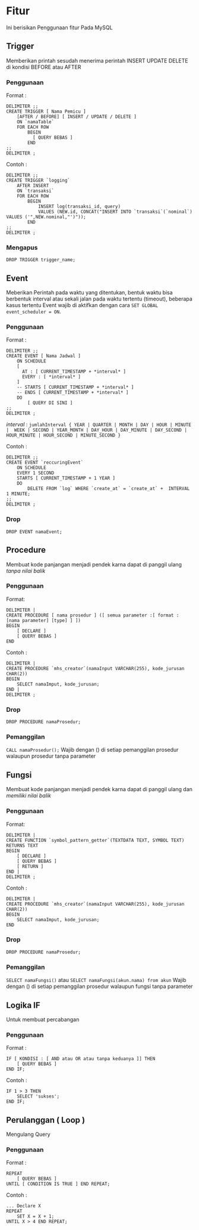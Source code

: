 # Fitur
Ini berisikan Penggunaan fitur Pada MySQL

## Trigger
Memberikan printah sesudah menerima perintah INSERT UPDATE DELETE di kondisi BEFORE atau AFTER 

### Penggunaan
Format :
```
DELIMITER ;;
CREATE TRIGGER [ Nama Pemicu ]
    [AFTER / BEFORE] [ INSERT / UPDATE / DELETE ]
    ON `namaTable`
    FOR EACH ROW
        BEGIN
          [ QUERY BEBAS ]
        END
;;
DELIMITER ;
```
Contoh :
```
DELIMITER ;;
CREATE TRIGGER `logging`
    AFTER INSERT
    ON `transaksi`
    FOR EACH ROW
        BEGIN
            INSERT log(transaksi_id, query)
            VALUES (NEW.id, CONCAT("INSERT INTO `transaksi`(`nominal`) VALUES ('",NEW.nominal,"')"));
        END
;;
DELIMITER ;
```

### Mengapus
`DROP TRIGGER trigger_name;`

## Event
Meberikan Perintah pada waktu yang ditentukan, bentuk waktu bisa berbentuk interval atau sekali jalan pada waktu tertentu (timeout), 
beberapa kasus tertentu Event wajib di aktifkan dengan cara `SET GLOBAL event_scheduler = ON`. 

### Penggunaan
Format :
```
DELIMITER ;;
CREATE EVENT [ Nama Jadwal ]
    ON SCHEDULE
    [ 
      AT : [ CURRENT_TIMESTAMP + *interval* ]
      EVERY : [ *interval* ]
    ] 
    -- STARTS [ CURRENT_TIMESTAMP + *interval* ]
    -- ENDS [ CURRENT_TIMESTAMP + *interval* ]
    DO
        [ QUERY DI SINI ]
;;
DELIMITER ;
```
*interval* : `jumlahInterval {
  YEAR | QUARTER | MONTH | DAY | HOUR | MINUTE | 
  WEEK | SECOND | YEAR_MONTH | DAY_HOUR | DAY_MINUTE |
  DAY_SECOND | HOUR_MINUTE | HOUR_SECOND | MINUTE_SECOND
}`

Contoh :
```
DELIMITER ;;
CREATE EVENT `reccuringEvent`
    ON SCHEDULE
    EVERY 1 SECOND
    STARTS [ CURRENT_TIMESTAMP + 1 YEAR ]
    DO
        DELETE FROM `log` WHERE `create_at` = `create_at` +  INTERVAL 1 MINUTE;
;;
DELIMITER ;
```

### Drop
`DROP EVENT namaEvent;`

## Procedure
Membuat kode panjangan menjadi pendek karna dapat di panggil ulang *tanpa nilai balik*

### Penggunaan
Format:
```
DELIMITER |
CREATE PROCEDURE [ nama prosedur ] ([ semua parameter :[ format : [nama parameter] [type] ] ])
BEGIN
    [ DECLARE ]
    [ QUERY BEBAS ]
END
```
Contoh :
```
DELIMITER |
CREATE PROCEDURE `mhs_creator`(namaInput VARCHAR(255), kode_jurusan CHAR(2))
BEGIN
    SELECT namaImput, kode_jurusan;
END |   
DELIMITER ;
```

### Drop
`DROP PROCEDURE namaProsedur;`

### Pemanggilan 
`CALL namaProsedur();`
Wajib dengan () di setiap pemanggilan prosedur walaupun prosedur tanpa parameter

## Fungsi
Membuat kode panjangan menjadi pendek karna dapat di panggil ulang dan *memiliki nilai balik*

### Penggunaan
Format:
```
DELIMITER |
CREATE FUNCTION `symbol_pattern_getter`(TEXTDATA TEXT, SYMBOL TEXT) 
RETURNS TEXT
BEGIN
    [ DECLARE ]
    [ QUERY BEBAS ]
    [ RETURN ]
END |   
DELIMITER ;
```
Contoh :
```
DELIMITER |
CREATE PROCEDURE `mhs_creator`(namaInput VARCHAR(255), kode_jurusan CHAR(2))
BEGIN
    SELECT namaImput, kode_jurusan;
END
```

### Drop
`DROP PROCEDURE namaProsedur;`

### Pemanggilan 
`SELECT namaFungsi()` atau `SELECT namaFungsi(akun.nama) from akun`
Wajib dengan () di setiap pemanggilan prosedur walaupun fungsi tanpa parameter

## Logika IF
Untuk membuat percabangan

### Penggunaan
Format : 
```
IF [ KONDISI : [ AND atau OR atau tanpa keduanya ]] THEN
    [ QUERY BEBAS ]
END IF;
```
Contoh :
```
IF 1 > 3 THEN
    SELECT 'sukses';
END IF;
```

## Perulanggan ( Loop )
Mengulang Query

### Penggunaan
Format : 
```
REPEAT
    [ QUERY BEBAS ]
UNTIL [ CONDITION IS TRUE ] END REPEAT;
```
Contoh :
```
... Declare X
REPEAT
    SET X = X + 1;
UNTIL X > 4 END REPEAT;
```
